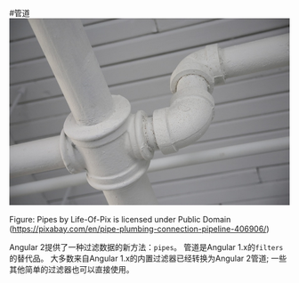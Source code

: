 #管道
![](../assets/pipes.jpg)

Figure: Pipes by Life-Of-Pix is licensed under Public Domain (https://pixabay.com/en/pipe-plumbing-connection-pipeline-406906/)

Angular 2提供了一种过滤数据的新方法：`pipes`。 管道是Angular 1.x的`filters`的替代品。 大多数来自Angular 1.x的内置过滤器已经转换为Angular 2管道; 一些其他简单的过滤器也可以直接使用。